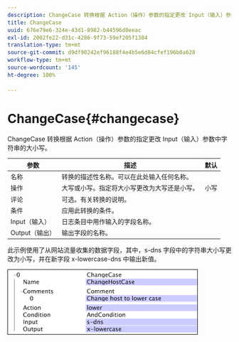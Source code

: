 ```yaml
---
description: ChangeCase 转换根据 Action（操作）参数的指定更改 Input（输入）参数中字符串的大小写。
title: ChangeCase
uuid: 676e79e6-324e-43d1-8982-b44596d0eeac
exl-id: 2002fe22-d31c-4286-9f73-59ef205f1384
translation-type: tm+mt
source-git-commit: d9df90242ef96188f4e4b5e6d04cfef196b0a628
workflow-type: tm+mt
source-wordcount: '145'
ht-degree: 100%

---
```


# ChangeCase{#changecase}

ChangeCase 转换根据 Action（操作）参数的指定更改 Input（输入）参数中字符串的大小写。

| 参数 | 描述 | 默认 |
|---|---|---|
| 名称 | 转换的描述性名称。可以在此处输入任何名称。 |  |
| 操作 | 大写或小写。指定将大小写更改为大写还是小写。 | 小写 |
| 评论 | 可选。有关转换的说明。 |  |
| 条件 | 应用此转换的条件。 |  |
| Input（输入） | 日志条目中用作输入的字段名称。 |  |
| Output（输出） | 输出字段的名称。 |  |

此示例使用了从网站流量收集的数据字段，其中，s-dns 字段中的字符串大小写更改为小写，并在新字段 x-lowercase-dns 中输出新值。

![](assets/cfg_TransformationType_ChangeCase.png)
